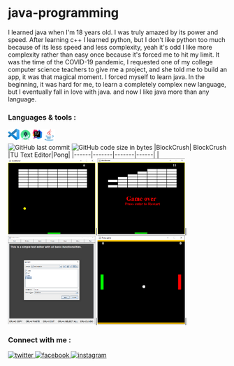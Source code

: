 # java-programming
I learned java when I'm 18 years old. I was truly amazed by its power and speed. After learning c++ I learned python, but I don't like python too much because of its less speed and less complexity, yeah it's odd I like more complexity rather than easy once because it's forced me to hit my limit. It was the time of the COVID-19 pandemic, I requested one of my college computer science teachers to give me a project, and she told me to build an app, it was that magical moment. I forced myself to learn java. In the beginning, it was hard for me, to learn a completely complex new language, but I eventually fall in love with java. and now I like java more than any language.
<br/>
### Languages & tools :
[<img align="left" alt="Visual Studio Code" width="26px" src="./Img/vscode.png">][vscode]
[<img align="left" alt="Android studio" width="28px" src="./Img/androidstudio.png">][android]
[<img align="left" alt="Intellij" width="26px" src="./Img/intellij.png">][java]
[<img align="left" alt="Java" width="28px" src="./Img/java.png">][java]
<br/><br/>
![GitHub last commit](https://img.shields.io/github/last-commit/AbhilashTUofficial/java-programming?color=orange&label=Last%20Commit%3A&style=for-the-badge)
![GitHub code size in bytes](https://img.shields.io/github/languages/code-size/AbhilashTUofficial/java-programming?color=orange&label=Repo%20Size%3A&style=for-the-badge)
|BlockCrush| BlockCrush |TU Text Editor|Pong|
|------|-------|-------|------|
|<img src="./Img/javaBlockCrush1.png" width="200">|<img src="./Img/javaBlockCrush2.png" width="200">|<img src="./Img/TUtextEditor2.png" width="200">|<img src="./Img/javaPong1.png" width="200">|

### Connect with me :  
<a href="https://twitter.com/Abhilash_TU" target="_blank">
<img src=https://img.shields.io/badge/twitter-%2300acee.svg?&style=for-the-badge&logo=twitter&logoColor=white alt=twitter style="margin-bottom: 5px;" />
</a>
<a href="https://www.facebook.com/Abhilashtuofficial" target="_blank">
<img src=https://img.shields.io/badge/facebook-%232E87FB.svg?&style=for-the-badge&logo=facebook&logoColor=white alt=facebook style="margin-bottom: 5px;" />
</a>
<a href="https://www.instagram.com/abhilash_tu/" target="_blank">
<img src=https://img.shields.io/badge/instagram-%23000000.svg?&style=for-the-badge&logo=instagram&logoColor=white alt=instagram style="margin-bottom: 5px;" />
</a>  
<br/>

[website]: https://abhilashtuofficial.github.io/
[vscode]: https://code.visualstudio.com/
[java]: https://github.com/AbhilashTUofficial/java-programming
[android]: https://github.com/AbhilashTUofficial/CloneApps

